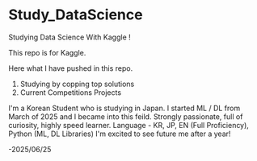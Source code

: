 # Study_DataScience
Studying Data Science With Kaggle !

This repo is for Kaggle.

Here what I have pushed in this repo.

1. Studying by copping top solutions
2. Current Competitions Projects

I'm a Korean Student who is studying in Japan.
I started ML / DL from March of 2025 and I became into this feild. 
Strongly passionate, full of curiosity, highly speed learner.
Language - KR, JP, EN (Full Proficiency), Python (ML, DL Libraries)
I'm excited to see future me after a year!

-2025/06/25
